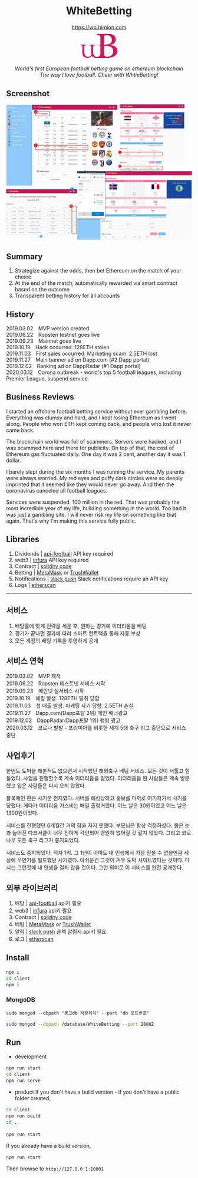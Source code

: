 <h1 align="center"> WhiteBetting </h1>

<div align="center">
  <a href='https://wb.himion.com/'>https://wb.himion.com</a>
  <div> <img src='./client/public/favicon.svg' width='100' style='margin-top:10px;'></img> </div>
  <br/>
  <em> World's first European football betting game on ethereum blockchain </em>
  <br />
  <em> The way I love football. Cheer with WhtieBetting! </em>
</div>

## Screenshot
![whitebetting_screenshot](./client/public/wb_marketing.jpg)
## Summary
1. Strategize against the odds, then bet Ethereum on the match of your choice
1. At the end of the match, automatically rewarded via smart contract based on the outcome
1. Transparent betting history for all accounts

## History
<div>
2019.03.02 <span style='margin-left:10px;'>MVP version created</span></br>
2019.06.22 <span style='margin-left:10px;'>Ropsten testnet goes live</span></br>
2019.09.23 <span style='margin-left:10px;'>Mainnet goes live</span></br>
2019.10.19 <span style='margin-left:10px;'>Hack occurred. 128ETH stolen</span></br>
2019.11.03 <span style='margin-left:10px;'>First sales occurred. Marketing scam. 2.5ETH lost</span></br>
2019.11.27 <span style='margin-left:10px;'>Main banner ad on Dapp.com (#2 Dapp portal)</span></br>
2019.12.02 <span style='margin-left:10px;'>Ranking ad on DappRadar (#1 Dapp portal)</span></br>
2020.03.12 <span style='margin-left:10px;'>Corona outbreak - world's top 5 football leagues, including Premier League, suspend service</span></br>
</div>


## Business Reviews
I started an offshore football betting service without ever gambling before. Everything was clumsy and hard, and I kept losing Ethereum as I went along. People who won ETH kept coming back, and people who lost it never came back. 

The blockchain world was full of scammers. Servers were hacked, and I was scammed here and there for publicity. 
On top of that, the cost of Ethereum gas fluctuated daily. One day it was 2 cent, another day it was 1 dollar. 

I barely slept during the six months I was running the service. My parents were always worried. My red eyes and puffy dark circles were so deeply imprinted that it seemed like they would never go away. And then the coronavirus canceled all football leagues.

Services were suspended. 100 million in the red. That was probably the most incredible year of my life, building something in the world. Too bad it was just a gambling site. I will never risk my life on something like that again. That's why I'm making this service fully public.


## Libraries
1. Dividends | <a href='https://www.api-football.com/'>api-football</a> API key required
1. web3 | <a href='https://www.infura.io/'>infura</a> API key required
1. Contract | <a href='https://etherscan.io/address/0x07859fec7b937c695f1f807255cfc4a13c7b7138#code'>solidity code</a>
1. Betting | <a href='https://metamask.io/'>MetaMask</a> or <a href='https://trustwallet.com/'>TrushWallet</a>
1. Notifications | <a href='https://slack.com/'>slack push</a> Slack notifications require an API key
1. Logs | <a href='https://etherscan.io/'>etherscan</a>

---

## 서비스
1. 배당률에 맞게 전략을 세운 후, 원하는 경기에 이더리움을 베팅
1. 경기가 끝나면 결과에 따라 스마트 컨트랙을 통해 자동 보상
1. 모든 계정의 베팅 기록을 투명하게 공개

## 서비스 연혁
<div>
2019.03.02 <span style='margin-left:10px;'>MVP 제작 </span></br>
2019.06.22 <span style='margin-left:10px;'>Ropsten 테스트넷 서비스 시작</span></br>
2019.09.23 <span style='margin-left:10px;'>메인넷 실서비스 시작</span></br>
2019.10.19 <span style='margin-left:10px;'>해킹 발생. 128ETH 탈취 당함</span></br>
2019.11.03 <span style='margin-left:10px;'>첫 매출 발생. 마케팅 사기 당함. 2.5ETH 손실</span></br>
2019.11.27 <span style='margin-left:10px;'>Dapp.com(Dapp포탈 2위) 메인 배너광고</span></br>
2019.12.02 <span style='margin-left:10px;'>DappRadar(Dapp포탈 1위) 랭킹 광고</span></br>
2020.03.12 <span style='margin-left:10px;'>코로나 발발 - 프리미어를 비롯한 세계 5대 축구 리그 중단으로 서비스 중단</span></br>
</div>

## 사업후기
한번도 도박을 해본적도 없으면서 시작했던 해외축구 베팅 서비스. 모든 것이 서툴고 힘들었다. 사업을 진행할수록 계속 이더리움을 잃었다. 이더리움을 딴 사람들은 계속 방문했고 잃은 사람들은 다시 오지 않았다. 

블록체인 판은 사기꾼 천지였다. 서버를 해킹당하고 홍보를 미끼로 여기저기서 사기를 당했다. 
게다가 이더리움 가스비는 매일 출렁거렸다. 어느 날은 30원이었고 어느 날은 1300원이었다. 

서비스를 진행했던 6개월간 거의 잠을 자지 못했다. 부모님은 항상 걱정하셨다. 붉은 눈과 늘어진 다크서클이 너무 진하게 각인되어 영원히 없어질 것 같지 않았다. 그리고 코로나로 모든 축구 리그가 중지되었다.

서비스도 중지되었다. 적자 1억. 그 1년이 아마도 내 인생에서 가장 믿을 수 없을만큼 세상에 무언가를 빌드했던 시기였다. 아쉬운건 그것이 겨우 도박 사이트였다는 것이다. 다시는 그런것에 내 인생을 걸지 않을 것이다. 그런 의미로 이 서비스를 완전 공개한다.
## 외부 라이브러리
1. 배당 | <a href='https://www.api-football.com/'>api-football</a> api키 필요
1. web3 | <a href='https://www.infura.io/'>infura</a> api키 필요
1. Contract | <a href='https://etherscan.io/address/0x07859fec7b937c695f1f807255cfc4a13c7b7138#code'>solidity code</a>
1. 베팅 | <a href='https://metamask.io/'>MetaMask</a> or <a href='https://trustwallet.com/'>TrushWallet</a>
1. 알림 | <a href='https://slack.com/'>slack push</a> 슬랙 알림시 api키 필요
1. 로그 | <a href='https://etherscan.io/'>etherscan</a>

## Install
```bash
npm i
cd client
npm i
```
### MongoDB 
`sudo mongod --dbpath "몽고db 저장위치" --port "db 포트번호"`
```bash
sudo mongod --dbpath /database/WhiteBetting --port 28882
```

## Run
* development
```bash
npm run start
cd client
npm run serve
```
* product
If you don't have a build version - if you don't have a public folder created,
```bash
cd client
npm run build
cd ..

npm run start
```
If you already have a build version,
```bash
npm run start
```

Then browse to `http://127.0.0.1:10001`

